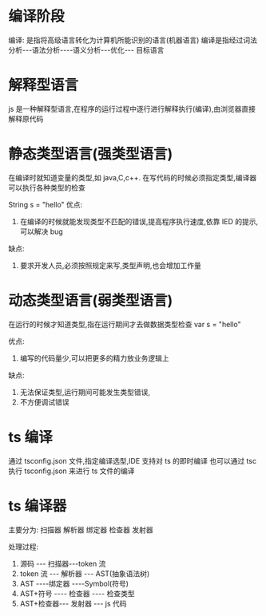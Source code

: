 # 编译阶段

编译: 是指将高级语言转化为计算机所能识别的语言(机器语言)
编译是指经过词法分析---语法分析----语义分析---优化--- 目标语言

# 解释型语言

js 是一种解释型语言,在程序的运行过程中逐行进行解释执行(编译),由浏览器直接解释原代码

# 静态类型语言(强类型语言)

在编译时就知道变量的类型,如 java,C,c++.
在写代码的时候必须指定类型,编译器可以执行各种类型的检查

String s = "hello"
优点:

1. 在编译的时候就能发现类型不匹配的错误,提高程序执行速度,依靠 IED 的提示,可以解决 bug

缺点:

1. 要求开发人员,必须按照规定来写,类型声明,也会增加工作量

# 动态类型语言(弱类型语言)

在运行的时候才知道类型,指在运行期间才去做数据类型检查
var s = "hello"

优点:

1. 编写的代码量少,可以把更多的精力放业务逻辑上

缺点:

1. 无法保证类型,运行期间可能发生类型错误,
2. 不方便调试错误

# ts 编译

通过 tsconfig.json 文件,指定编译选型,IDE 支持对 ts 的即时编译
也可以通过 tsc 执行 tsconfig.json 来进行 ts 文件的编译

# ts 编译器

主要分为:
扫描器
解析器
绑定器
检查器
发射器

处理过程:

1. 源码 --- 扫描器---token 流
2. token 流 --- 解析器 --- AST(抽象语法树)
3. AST ----绑定器 ----Symbol(符号)
4. AST+符号 ---- 检查器 ---- 检查类型
5. AST+检查器--- 发射器 --- js 代码
